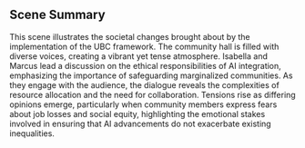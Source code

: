 ## Scene Summary
This scene illustrates the societal changes brought about by the implementation of the UBC framework. The community hall is filled with diverse voices, creating a vibrant yet tense atmosphere. Isabella and Marcus lead a discussion on the ethical responsibilities of AI integration, emphasizing the importance of safeguarding marginalized communities. As they engage with the audience, the dialogue reveals the complexities of resource allocation and the need for collaboration. Tensions rise as differing opinions emerge, particularly when community members express fears about job losses and social equity, highlighting the emotional stakes involved in ensuring that AI advancements do not exacerbate existing inequalities.
